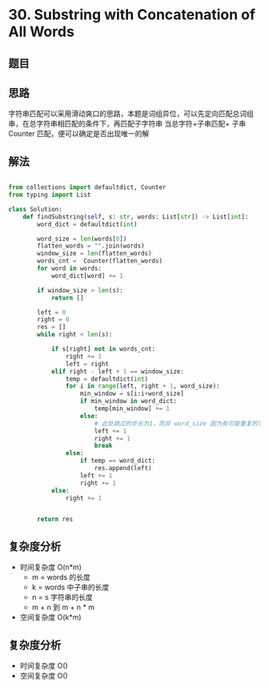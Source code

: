 # 30. Substring with Concatenation of All Words

## 题目

<!--@include: ../../editor/cn/doc/content/[30]Substring with Concatenation of All Words.md-->

## 思路
字符串匹配可以采用滑动爽口的思路，本题是词组异位，可以先定向匹配总词组串，在总字符串相匹配的条件下，再匹配子字符串
当总字符+子串匹配+ 子串 Counter 匹配，便可以确定是否出现唯一的解


## 解法

```python

from collections import defaultdict, Counter
from typing import List

class Solution:
    def findSubstring(self, s: str, words: List[str]) -> List[int]:
        word_dict = defaultdict(int)

        word_size = len(words[0])
        flatten_words = "".join(words)
        window_size = len(flatten_words)
        words_cnt =  Counter(flatten_words)
        for word in words:
            word_dict[word] += 1

        if window_size > len(s):
            return []

        left = 0
        right = 0
        res = []
        while right < len(s):

            if s[right] not in words_cnt:
                right += 1
                left = right
            elif right - left + 1 == window_size:
                temp = defaultdict(int)
                for i in range(left, right + 1, word_size):
                    min_window = s[i:i+word_size]
                    if min_window in word_dict:
                        temp[min_window] += 1
                    else:
                        # 此处跳过的步长为1，而非 word_size 因为有可能重复的字符
                        left += 1
                        right += 1
                        break
                else:
                    if temp == word_dict:
                        res.append(left)
                    left += 1
                    right += 1
            else:
                right += 1


        return res
```

## 复杂度分析
- 时间复杂度 O(n*m)
  - m = words 的长度
  - k =  words 中子串的长度
  - n = s 字符串的长度
  - m + n 到 m + n * m
- 空间复杂度 O(k*m)

[//]: # (<<< ../../editor/cn/[30]Substring with Concatenation of All Words.py)


## 复杂度分析
- 时间复杂度 O()
- 空间复杂度 O()

